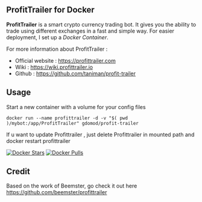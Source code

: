 ProfitTrailer for Docker
------------------------

**ProfitTrailer** is a smart crypto currency trading bot. It gives you the ability to trade using different exchanges in a fast and simple way.
For easier deployment, I set up a *Docker Container*.

For more information about ProfitTrailer :

 - Official website : https://profittrailer.com
 - Wiki : https://wiki.profittrailer.io
 - Github : https://github.com/taniman/profit-trailer

Usage
-----

Start a new container with a volume for your config files

    docker run --name profittrailer -d -v "$( pwd )/mybot:/app/ProfitTrailer" gdomod/profit-trailer

If u want to update Profittrailer , just delete Profittrailer in mounted path and docker restart profittrailer

[![Docker Stars](https://img.shields.io/docker/stars/gdomod/profit-trailer.svg)](https://hub.docker.com/r/gdomod/profit-trailer/)
[![Docker Pulls](https://img.shields.io/docker/pulls/gdomod/profit-trailer.svg)](https://hub.docker.com/r/gdomod/profit-trailer/)

Credit
------

Based on the work of Beemster, go check it out here
https://github.com/beemster/profittrailer
